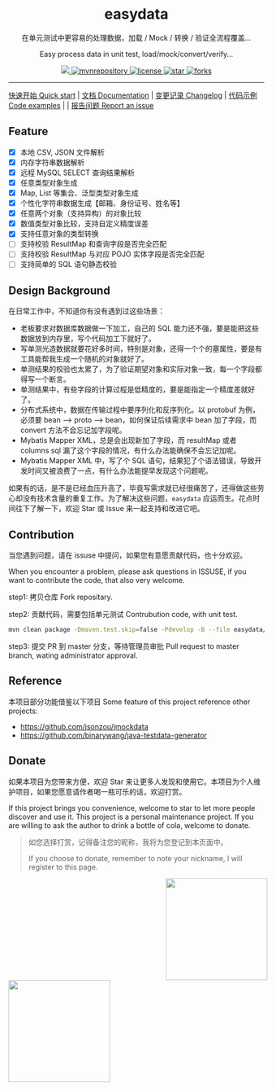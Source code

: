 <h1 align="center">easydata</h1>
<p align="center">在单元测试中更容易的处理数据，加载 / Mock / 转换 / 验证全流程覆盖...</p>
<p align="center">Easy process data in unit test, load/mock/convert/verify...</p>
<p align="center">
  <a href="https://github.com/jitwxs/easydata/actions">
    <img src="https://github.com/jitwxs/easydata/actions/workflows/build.yml/badge.svg?branch=master" />
  </a>
  <a href="https://mvnrepository.com/artifact/io.github.jitwxs/easydata">
    <img alt="mvnrepository" src="https://badgen.net/maven/v/maven-central/io.github.jitwxs/easydata" />
  </a>
  <a href="#">
    <img alt="license" src="https://badgen.net/github/license/jitwxs/easydata" />
  </a>
  <a href="#">
    <img alt="star" src="https://badgen.net/github/stars/jitwxs/easydata" />
  </a>
  <a href="#">
    <img alt="forks" src="https://badgen.net/github/forks/jitwxs/easydata" />
  </a>
</p>
<hr/>

[快速开始 Quick start](https://github.com/jitwxs/easydata/wiki) | [文档 Documentation](https://github.com/jitwxs/easydata/wiki) | [变更记录 Changelog](https://github.com/jitwxs/easydata/releases) | [代码示例 Code examples](https://github.com/jitwxs/easydata/tree/master/easydata-sample) | | [报告问题 Report an issue](https://github.com/jitwxs/easydata/issues/new)

## Feature

- [x] 本地 CSV, JSON 文件解析
- [x] 内存字符串数据解析
- [x] 远程 MySQL SELECT 查询结果解析
- [x] 任意类型对象生成
- [x] Map, List 等集合、泛型类型对象生成
- [x] 个性化字符串数据生成【邮箱、身份证号、姓名等】
- [x] 任意两个对象（支持异构）的对象比较
- [x] 数值类型对象比较，支持自定义精度误差
- [x] 支持任意对象的类型转换
- [ ] 支持校验 ResultMap 和查询字段是否完全匹配
- [ ] 支持校验 ResultMap 与对应 POJO 实体字段是否完全匹配
- [ ] 支持简单的 SQL 语句静态校验

## Design Background

在日常工作中，不知道你有没有遇到过这些场景：

- 老板要求对数据库数据做一下加工，自己的 SQL 能力还不强，要是能把这些数据放到内存里，写个代码加工下就好了。
- 写单测光造数据就要花好多时间，特别是对象，还得一个个的塞属性，要是有工具能帮我生成一个随机的对象就好了。
- 单测结果的校验也太累了，为了验证期望对象和实际对象一致，每一个字段都得写一个断言。
- 单测结果中，有些字段的计算过程是低精度的，要是能指定一个精度差就好了。
- 分布式系统中，数据在传输过程中要序列化和反序列化。以 protobuf 为例，必须要 bean --> proto --> bean，如何保证后续需求中 bean 加了字段，而 convert 方法不会忘记加字段呢。
- Mybatis Mapper XML，总是会出现新加了字段，而 resultMap 或者 columns sql 漏了这个字段的情况，有什么办法能确保不会忘记加呢。
- Mybatis Mapper XML 中，写了个 SQL 语句，结果犯了个语法错误，导致开发时间又被浪费了一点，有什么办法能提早发现这个问题呢。

如果有的话，是不是已经血压升高了，毕竟写需求就已经很痛苦了，还得做这些劳心却没有技术含量的重复工作。为了解决这些问题，`easydata` 应运而生。花点时间往下了解一下，欢迎 Star 或 Issue 来一起支持和改进它吧。

## Contribution

当您遇到问题，请在 issuse 中提问，如果您有意愿贡献代码，也十分欢迎。

When you encounter a problem, please ask questions in ISSUSE, if you want to contribute the code, that also very welcome.

step1: 拷贝仓库 Fork repositary.

step2: 贡献代码，需要包括单元测试 Contrubution code, with unit test.

```bash
mvn clean package -Dmaven.test.skip=false -Pdevelop -B --file easydata/pom.xml
```

step3: 提交 PR 到 master 分支，等待管理员审批 Pull request to master branch, wating administrator approval.

## Reference

本项目部分功能借鉴以下项目 Some feature of this project reference other projects:

- https://github.com/jsonzou/jmockdata
- https://github.com/binarywang/java-testdata-generator

## Donate

如果本项目为您带来方便，欢迎 Star 来让更多人发现和使用它。本项目为个人维护项目，如果您愿意请作者喝一瓶可乐的话，欢迎打赏。

If this project brings you convenience, welcome to star to let more people discover and use it. This project is a personal maintenance project. If you are willing to ask the author to drink a bottle of cola, welcome to donate.

>如您选择打赏，记得备注您的昵称，我将为您登记到本页面中。
>
>If you choose to donate, remember to note your nickname, I will register to this page.

<div align="center">
    <img src="https://cdn.jsdelivr.net/gh/jitwxs/cdn/blog/configuration/alipay_donate_full.jpg" height="200" style="float:left;margin-right:20px;margin-left: 310px">
    <img src="https://cdn.jsdelivr.net/gh/jitwxs/cdn/blog/configuration/wechat_donate_full.jpg" height="200" style="float:left">
</div> 

